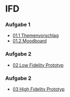 # IFD

### Aufgabe 1

* [01.1 Themenvorschlag](https://annaalehmann.github.io/IFD/01_Aufgabe/01.1_themenvorschlag.pdf)
* [01.2 Moodboard](https://annaalehmann.github.io/IFD/01_Aufgabe/01.2_moodboard.pdf)

### Aufgabe 2
* [02 Low Fidelity Prototyp](https://annaalehmann.github.io/IFD/02_Aufgabe/02_Low_Fid_Prototyp.pdf)

### Aufgabe 2
* [03 High Fidelity Prototyp](https://xd.adobe.com/view/804c657e-f485-4a3e-a064-749da634cb25-d51f/?fullscreen&hints=off)
